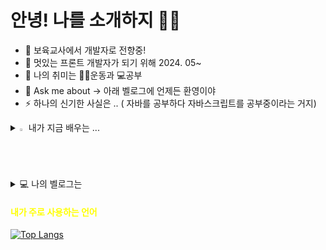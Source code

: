 # 안녕! 나를 소개하지 💪🏻

- 🔭 보육교사에서 개발자로 전향중!
- 🌱 멋있는 프론트 개발자가 되기 위해 2024. 05~
- 🤔 나의 취미는 💪🏻운동과 💻공부 
- 💬 Ask me about -> 아래 벨로그에 언제든 환영이야 
- ⚡ 하나의 신기한 사실은 .. ( 자바를 공부하다 자바스크립트를 공부중이라는 거지)

<details>
<summary>
  <img src="https://raw.githubusercontent.com/Tarikul-Islam-Anik/Animated-Fluent-Emojis/master/Emojis/Hand%20gestures/Eyes.png" alt="Eyes" width="2%" /> 내가 지금 배우는 ... 
</summary>
   <br>
  
![js](https://img.shields.io/badge/JavaScript-F7DF1E?style=for-the-badge&logo=JavaScript&logoColor=white) ![html](https://img.shields.io/badge/HTML5-E34F26?style=for-the-badge&logo=html5&logoColor=white)  
![css](https://img.shields.io/badge/CSS-239120?&style=for-the-badge&logo=css3&logoColor=white) ![react](https://img.shields.io/badge/React-20232A?style=for-the-badge&logo=react&logoColor=61DAFB)  
![ReactRouter](https://img.shields.io/badge/React_Router-CA4245?style=for-the-badge&logo=react-router&logoColor=white)  
![Ts](https://img.shields.io/badge/TypeScript-007ACC?style=for-the-badge&logo=typescript&logoColor=white)  
![styled-component](https://img.shields.io/badge/styled--components-DB7093?style=for-the-badge&logo=styled-components&logoColor=white)  
![tailwind](https://img.shields.io/badge/TailwindCSS-06B6D4?style=for-the-badge&logo=tailwindcss&logoColor=white)  
![nextjs](https://img.shields.io/badge/Next.js-000000?style=for-the-badge&logo=next.js&logoColor=white)  
![supabase](https://img.shields.io/badge/Supabase-3ECF8E?style=for-the-badge&logo=supabase&logoColor=white)  
![firebase](https://img.shields.io/badge/Firebase-FFCA28?style=for-the-badge&logo=firebase&logoColor=white)  
![github](https://img.shields.io/badge/GitHub-181717?style=for-the-badge&logo=github&logoColor=white)  
![vercel](https://img.shields.io/badge/Vercel-000000?style=for-the-badge&logo=vercel&logoColor=white)


</details>

<details>
<summary>
  💻 나의 벨로그는  
</summary>
   <br>

[![Velog's GitHub stats](https://velog-readme-stats.vercel.app/api?name=leeeee)](https://velog.io/@leeeee/%EB%AF%B8%EB%8B%88-%ED%94%84%EB%A1%9C%EC%A0%9D%ED%8A%B8-1-ToDoList)

</details>

<h4 style="color: yellow;">내가 주로 사용하는 언어</h4>

[![Top Langs](https://github-readme-stats.vercel.app/api/top-langs/?username=seoyeon1123&layout=compact&theme=radical)](https://github.com/anuraghazra/github-readme-stats)


